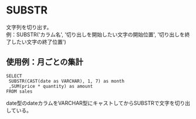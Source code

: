 # SUBSTR
文字列を切り出す。<br>
例：SUBSTR('カラム名', '切り出しを開始したい文字の開始位置', '切り出しを終了したい文字の終了位置')

## 使用例：月ごとの集計
~~~
SELECT
 SUBSTR(CAST(date as VARCHAR), 1, 7) as month
 ,SUM(price * quantity) as amount
FROM sales
~~~
date型のdateカラムをVARCHAR型にキャストしてからSUBSTRで文字を切り出している。
